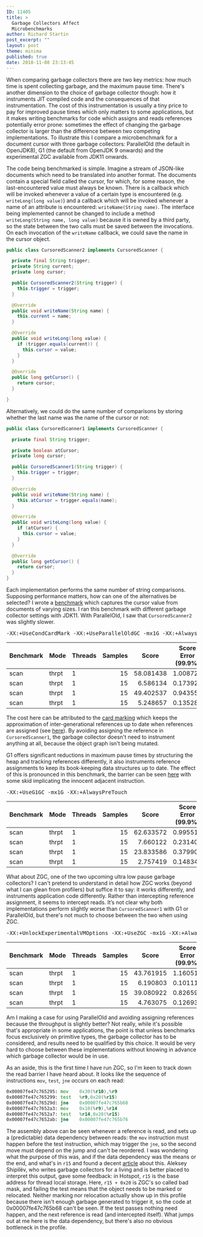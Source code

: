 ```yaml
---
ID: 11405
title: >
  Garbage Collectors Affect
  Microbenchmarks
author: Richard Startin
post_excerpt: ""
layout: post
theme: minima
published: true
date: 2018-11-08 23:13:45
---
```

When comparing garbage collectors there are two key metrics: how much time is spent collecting garbage, and the maximum pause time. There's another dimension to the choice of garbage collector though: how it instruments JIT compiled code and the consequences of that instrumentation. The cost of this instrumentation is usually a tiny price to pay for improved pause times which only matters to some applications, but it makes writing benchmarks for code which assigns and reads references potentially error prone: sometimes the effect of changing the garbage collector is larger than the difference between two competing implementations. To illustrate this I compare a microbenchmark for a document cursor with three garbage collectors: ParallelOld (the default in OpenJDK8), G1 (the default from OpenJDK 9 onwards) and the experimental ZGC available from JDK11 onwards.

The code being benchmarked is simple. Imagine a stream of JSON-like documents which need to be translated into another format. The documents contain a special field called the cursor, for which, for some reason, the last-encountered value must always be known. There is a callback which will be invoked whenever a value of a certain type is encountered (e.g. `writeLong(long value)`) and a callback which will be invoked whenever a name of an attribute is encountered: `writeName(String name)`. The interface being implemented cannot be changed to include a method `writeLong(String name, long value)` because it is owned by a third party, so the state between the two calls must be saved between the invocations. On each invocation of the `writeName` callback, we could save the name in the cursor object.

```java
public class CursoredScanner2 implements CursoredScanner {

  private final String trigger;
  private String current;
  private long cursor;

  public CursoredScanner2(String trigger) {
    this.trigger = trigger;
  }

  @Override
  public void writeName(String name) {
    this.current = name;
  }

  @Override
  public void writeLong(long value) {
    if (trigger.equals(current)) {
      this.cursor = value;
    }
  }

  @Override
  public long getCursor() {
    return cursor;
  }

}
```

Alternatively, we could do the same number of comparisons by storing whether the last name was the name of the cursor or not:

```java
public class CursoredScanner1 implements CursoredScanner {

  private final String trigger;

  private boolean atCursor;
  private long cursor;

  public CursoredScanner1(String trigger) {
    this.trigger = trigger;
  }

  @Override
  public void writeName(String name) {
    this.atCursor = trigger.equals(name);
  }

  @Override
  public void writeLong(long value) {
    if (atCursor) {
      this.cursor = value;
    }
  }

  @Override
  public long getCursor() {
    return cursor;
  }
}
```

Each implementation performs the same number of string comparisons. Supposing performance matters, how can one of the alternatives be selected? I wrote a <a href="https://github.com/richardstartin/runtime-benchmarks/blob/master/src/main/java/com/openkappa/runtime/gc/CursoredScannerBenchmark.java" rel="noopener" target="_blank">benchmark</a> which captures the cursor value from documents of varying sizes. I ran this benchmark with different garbage collector settings with JDK11. With ParallelOld, I saw that `CursoredScanner2` was slightly slower.

<pre>-XX:+UseCondCardMark -XX:+UseParallelOldGC -mx1G -XX:+AlwaysPreTouch</pre>

<div class="table-holder">
<table class="table table-bordered table-hover table-condensed">
<thead><tr><th title="Field #1">Benchmark</th>
<th title="Field #2">Mode</th>
<th title="Field #3">Threads</th>
<th title="Field #4">Samples</th>
<th title="Field #5">Score</th>
<th title="Field #6">Score Error (99.9%)</th>
<th title="Field #7">Unit</th>
<th title="Field #8">Param: scannerType</th>
<th title="Field #9">Param: size</th>
<th title="Field #10">Param: triggerName</th>
</tr></thead>
<tbody><tr>
<td>scan</td>
<td>thrpt</td>
<td>1</td>
<td align="right">15</td>
<td align="right">58.081438</td>
<td align="right">1.008727</td>
<td>ops/us</td>
<td>SCANNER1</td>
<td align="right">10</td>
<td>trigger1</td>
</tr>
<tr>
<td>scan</td>
<td>thrpt</td>
<td>1</td>
<td align="right">15</td>
<td align="right">6.586134</td>
<td align="right">0.173920</td>
<td>ops/us</td>
<td>SCANNER1</td>
<td align="right">100</td>
<td>trigger1</td>
</tr>
<tr>
<td>scan</td>
<td>thrpt</td>
<td>1</td>
<td align="right">15</td>
<td align="right">49.402537</td>
<td align="right">0.943554</td>
<td>ops/us</td>
<td>SCANNER2</td>
<td align="right">10</td>
<td>trigger1</td>
</tr>
<tr>
<td>scan</td>
<td>thrpt</td>
<td>1</td>
<td align="right">15</td>
<td align="right">5.248657</td>
<td align="right">0.135281</td>
<td>ops/us</td>
<td>SCANNER2</td>
<td align="right">100</td>
<td>trigger1</td>
</tr>
</tbody></table>
</div>

The cost here can be attributed to the <a href="https://richardstartin.github.io/posts/garbage-collector-code-artifacts-card-marking" rel="noopener" target="_blank">card marking</a> which keeps the approximation of inter-generational references up to date when references are assigned (see <a href="https://github.com/richardstartin/runtime-benchmarks/blob/master/src/main/resources/cursor/pgc.perfasm#L2022" rel="noopener" target="_blank">here</a>). By avoiding assigning the reference in `CursoredScanner1`, the garbage collector doesn't need to instrument anything at all, because the object graph isn't being mutated.

G1 offers significant reductions in maximum pause times by structuring the heap and tracking references differently, it also instruments reference assignments to keep its book-keeping data structures up to date. The effect of this is pronounced in this benchmark, the barrier can be seen <a href="https://github.com/richardstartin/runtime-benchmarks/blob/master/src/main/resources/cursor/g1gc.perfasm#L644" rel="noopener" target="_blank">here</a> with some skid implicating the innocent adjacent instruction.

<pre>-XX:+UseG1GC -mx1G -XX:+AlwaysPreTouch</pre>

<div class="table-holder">
<table class="table table-bordered table-hover table-condensed">
<thead><tr><th title="Field #1">Benchmark</th>
<th title="Field #2">Mode</th>
<th title="Field #3">Threads</th>
<th title="Field #4">Samples</th>
<th title="Field #5">Score</th>
<th title="Field #6">Score Error (99.9%)</th>
<th title="Field #7">Unit</th>
<th title="Field #8">Param: scannerType</th>
<th title="Field #9">Param: size</th>
<th title="Field #10">Param: triggerName</th>
</tr></thead>
<tbody><tr>
<td>scan</td>
<td>thrpt</td>
<td>1</td>
<td align="right">15</td>
<td align="right">62.633572</td>
<td align="right">0.995514</td>
<td>ops/us</td>
<td>SCANNER1</td>
<td align="right">10</td>
<td>trigger1</td>
</tr>
<tr>
<td>scan</td>
<td>thrpt</td>
<td>1</td>
<td align="right">15</td>
<td align="right">7.660122</td>
<td align="right">0.231402</td>
<td>ops/us</td>
<td>SCANNER1</td>
<td align="right">100</td>
<td>trigger1</td>
</tr>
<tr>
<td>scan</td>
<td>thrpt</td>
<td>1</td>
<td align="right">15</td>
<td align="right">23.833586</td>
<td align="right">0.379903</td>
<td>ops/us</td>
<td>SCANNER2</td>
<td align="right">10</td>
<td>trigger1</td>
</tr>
<tr>
<td>scan</td>
<td>thrpt</td>
<td>1</td>
<td align="right">15</td>
<td align="right">2.757419</td>
<td align="right">0.148344</td>
<td>ops/us</td>
<td>SCANNER2</td>
<td align="right">100</td>
<td>trigger1</td>
</tr>
</tbody></table>
</div>

What about ZGC, one of the two upcoming ultra low pause garbage collectors? I can't pretend to understand in detail how ZGC works (beyond what I can glean from profilers) but suffice it to say: it works differently, and instruments application code differently. Rather than intercepting reference assignment, it seems to intercept reads. It’s not clear why both implementations perform slightly worse than `CursoredScanner1` with G1 or ParallelOld, but there's not much to choose between the two when using ZGC.

<pre>-XX:+UnlockExperimentalVMOptions -XX:+UseZGC -mx1G -XX:+AlwaysPreTouch</pre>

<div class="table-holder">
<table class="table table-bordered table-hover table-condensed">
<thead><tr><th title="Field #1">Benchmark</th>
<th title="Field #2">Mode</th>
<th title="Field #3">Threads</th>
<th title="Field #4">Samples</th>
<th title="Field #5">Score</th>
<th title="Field #6">Score Error (99.9%)</th>
<th title="Field #7">Unit</th>
<th title="Field #8">Param: scannerType</th>
<th title="Field #9">Param: size</th>
<th title="Field #10">Param: triggerName</th>
</tr></thead>
<tbody><tr>
<td>scan</td>
<td>thrpt</td>
<td>1</td>
<td align="right">15</td>
<td align="right">43.761915</td>
<td align="right">1.160516</td>
<td>ops/us</td>
<td>SCANNER1</td>
<td align="right">10</td>
<td>trigger1</td>
</tr>
<tr>
<td>scan</td>
<td>thrpt</td>
<td>1</td>
<td align="right">15</td>
<td align="right">6.190803</td>
<td align="right">0.101114</td>
<td>ops/us</td>
<td>SCANNER1</td>
<td align="right">100</td>
<td>trigger1</td>
</tr>
<tr>
<td>scan</td>
<td>thrpt</td>
<td>1</td>
<td align="right">15</td>
<td align="right">39.080922</td>
<td align="right">0.826591</td>
<td>ops/us</td>
<td>SCANNER2</td>
<td align="right">10</td>
<td>trigger1</td>
</tr>
<tr>
<td>scan</td>
<td>thrpt</td>
<td>1</td>
<td align="right">15</td>
<td align="right">4.763075</td>
<td align="right">0.126938</td>
<td>ops/us</td>
<td>SCANNER2</td>
<td align="right">100</td>
<td>trigger1</td>
</tr>
</tbody></table>
</div>

Am I making a case for using ParallelOld and avoiding assigning references because the throughput is slightly better? Not really, while it's possible that's appropriate in some applications, the point is that unless benchmarks focus exclusively on primitive types, the garbage collector has to be considered, and results need to be qualified by this choice. It would be very hard to choose between these implementations without knowing in advance which garbage collector would be in use.

As an aside, this is the first time I have run ZGC, so I'm keen to track down the read barrier I have heard about. It looks like the sequence of instructions `mov`, `test`, `jne`  occurs on each read:

```asm
0x00007fe47c765295: mov    0x30(%r10),%r9
0x00007fe47c765299: test   %r9,0x20(%r15)
0x00007fe47c76529d: jne    0x00007fe47c765b68 
0x00007fe47c7652a3: mov    0x10(%r9),%r14    
0x00007fe47c7652a7: test   %r14,0x20(%r15)
0x00007fe47c7652ab: jne    0x00007fe47c765b76  
```

The assembly above can be seen whenever a reference is read, and sets up a (predictable) data dependency between reads: the `mov` instruction must happen before the test instruction, which may trigger the `jne`, so the second move must depend on the jump and can't be reordered. I was wondering what the purpose of this was, and if the data dependency was the means or the end, and what's in `r15` and found a decent <a href="https://dinfuehr.github.io/blog/a-first-look-into-zgc/" rel="noopener" target="_blank">article</a> about this. Aleksey Shipilëv, who writes garbage collectors for a living and is better placed to interpret this output, gave some feedback: in Hotspot, `r15` is the base address for thread local storage. Here, `r15 + 0x20` is ZGC's so called bad mask, and failing the test means that the object needs to be marked or relocated. Neither marking nor relocation actually show up in this profile because there isn't enough garbage generated to trigger it, so the code at 0x00007fe47c765b68 can't be seen. If the test passes nothing need happen, and the next reference is read (and intercepted itself). What jumps out at me here is the data dependency, but there's also no obvious bottleneck in the profile.
